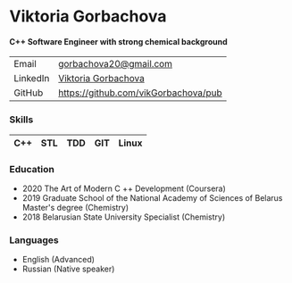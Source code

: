 # Viktoria Gorbachova
#### C++ Software Engineer with strong chemical background
| | |
| ---- | ------ |
| Email | gorbachova20@gmail.com |
| LinkedIn | [Viktoria Gorbachova](https://www.linkedin.com/in/viktoria-gorbachyova-2819b0100/) |
| GitHub | https://github.com/vikGorbachova/pub |

 ### Skills 
| C++ | STL | TDD | GIT | Linux |
| -- | -- | -- | -- | -- |

### Education
- 2020 The Art of Modern C ++ Development (Coursera)
- 2019 Graduate School of the National Academy of Sciences of Belarus
Master's degree (Chemistry)
- 2018 Belarusian State University
Specialist (Chemistry)

### Languages
* English (Advanced)
* Russian (Native speaker)


